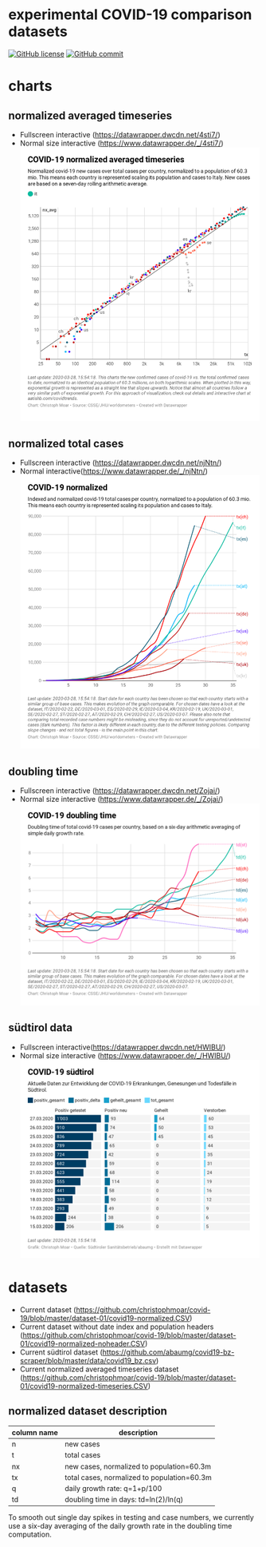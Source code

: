 # experimental COVID-19 comparison datasets
[![GitHub license](https://img.shields.io/badge/License-Creative%20Commons%20Zero%20v1.0%20Universal-blue)](https://github.com/christophmoar/covid-19/blob/master/LICENSE)
[![GitHub commit](https://img.shields.io/github/last-commit/christophmoar/covid-19)](https://github.com/christophmoar/covid-19/commits/master)

# charts
## normalized averaged timeseries
* Fullscreen interactive (https://datawrapper.dwcdn.net/4sti7/)
* Normal size interactive (https://www.datawrapper.de/_/4sti7/)
![Current covid-19 normalized averaged timeseries](https://github.com/christophmoar/covid-19/blob/master/image/4sti7-covid-19-normalized-averaged-timeseries.png?raw=true)

## normalized total cases
* Fullscreen interactive (https://datawrapper.dwcdn.net/njNtn/)
* Normal interactive(https://www.datawrapper.de/_/njNtn/)
![Current covid-19 normalized](https://github.com/christophmoar/covid-19/blob/master/image/njNtn-covid-19-normalized.png?raw=true)

## doubling time
* Fullscreen interactive (https://datawrapper.dwcdn.net/Zojai/)
* Normal size interactive (https://www.datawrapper.de/_/Zojai/)
![Current covid-19 doubling time](https://github.com/christophmoar/covid-19/blob/master/image/Zojai-covid-19-doubling-time.png?raw=true)

## südtirol data
* Fullscreen interactive(https://datawrapper.dwcdn.net/HWIBU/)
* Normal size interactive (https://www.datawrapper.de/_/HWIBU/)
![Current covid-19 südtirol](https://github.com/christophmoar/covid-19/blob/master/image/HWIBU-covid-19-s-dtirol.png?raw=true)

# datasets
* Current dataset (https://github.com/christophmoar/covid-19/blob/master/dataset-01/covid19-normalized.CSV)
* Current dataset without date index and population headers (https://github.com/christophmoar/covid-19/blob/master/dataset-01/covid19-normalized-noheader.CSV)
* Current südtirol dataset  (https://github.com/abaumg/covid19-bz-scraper/blob/master/data/covid19_bz.csv)
* Current normalized averaged timeseries dataset (https://github.com/christophmoar/covid-19/blob/master/dataset-01/covid19-normalized-timeseries.CSV)

## normalized dataset description
column name | description
----------- | -------------
n|new cases
t|total cases
nx|new cases, normalized to population=60.3m
tx|total cases, normalized to population=60.3m
q|daily growth rate: q=1+p/100
td|doubling time in days: td=ln(2)/ln(q)

To smooth out  single day spikes in testing and case numbers, we currently use a six-day averaging of the daily growth rate in the doubling time computation.
